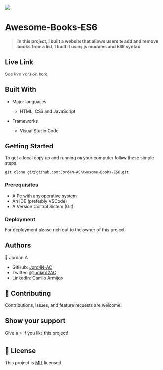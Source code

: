 ![](https://img.shields.io/badge/Microverse-blueviolet)

# Awesome-Books-ES6

> **In this project, I built a website that allows users to add and remove books from a list, I built it using js modules and ES6 syntax.**
> 
## Live Link
See live version [here](https://jord4n-ac.github.io/Awesome-Books-ES6/)

## Built With
- Major languages
  - HTML, CSS and JavaScript

- Frameworks
  - Visual Studio Code

## Getting Started
To get a local copy up and running on your computer follow these simple steps.

`git clone git@github.com:Jord4N-AC/Awesome-Books-ES6.git`


### Prerequisites
- A Pc with any operative system
- An IDE (preferbly VSCode)
- A Version Control Sistem (Git)

### Deployment
For deployment please rich out to the owner of this project

## Authors
👤 Jordan A
- GitHub: [Jord4N-AC](https://github.com/Jord4N-AC)
- Twitter: [@jordan12AC](https://twitter.com/jordan12AC)
- LinkedIn: [Camilo Armijos](https://www.linkedin.com/in/camilo-armijos-2b9648197)

## 🤝 Contributing
Contributions, issues, and feature requests are welcome!

## Show your support
Give a ⭐️ if you like this project!

## 📝 License
This project is [MIT](https://github.com/microverseinc/readme-template/blob/master/MIT.md) licensed.
